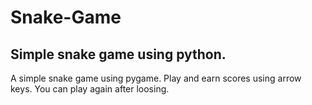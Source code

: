 # Snake-Game
Simple snake game using python.
------------------------------
A simple snake game using pygame. Play and earn scores using arrow keys. You can play again after loosing.
